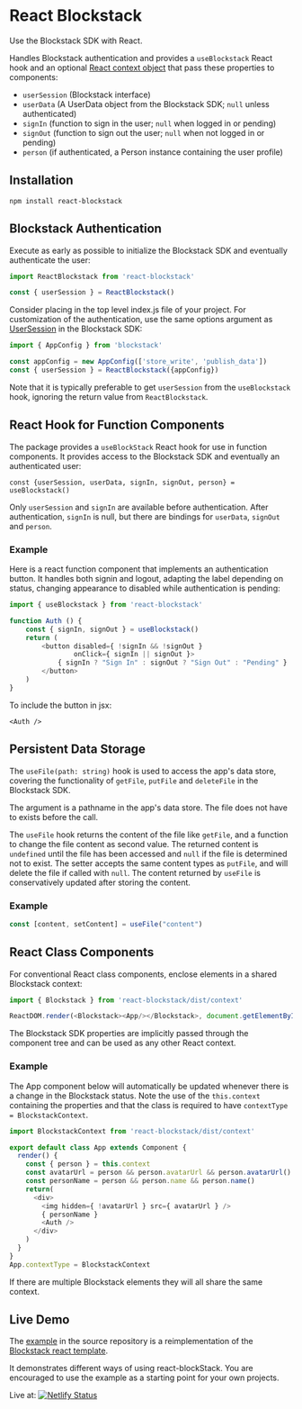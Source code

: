 # React Blockstack

Use the Blockstack SDK with React.

Handles Blockstack authentication and provides a
`useBlockstack` React hook and an optional
[React context object](https://reactjs.org/docs/context.html)
that pass these properties to components:

* `userSession` (Blockstack interface)
* `userData` (A UserData object from the Blockstack SDK; `null` unless authenticated)
* `signIn` (function to sign in the user; `null` when logged in or pending)
* `signOut` (function to sign out the user; `null` when not logged in or pending)
* `person` (if authenticated, a Person instance containing the user profile)

## Installation

    npm install react-blockstack

## Blockstack Authentication

Execute as early as possible to initialize the Blockstack SDK and eventually authenticate the user:

````javascript
import ReactBlockstack from 'react-blockstack'

const { userSession } = ReactBlockstack()
````

Consider placing in the top level index.js file of your project. For customization of the authentication, use the same options argument as [UserSession](https://blockstack.github.io/blockstack.js/classes/usersession.html) in the Blockstack SDK:

````javascript
import { AppConfig } from 'blockstack'

const appConfig = new AppConfig(['store_write', 'publish_data'])
const { userSession } = ReactBlockstack({appConfig})
````

Note that it is typically preferable to get `userSession` from the `useBlockstack` hook,
ignoring the return value from `ReactBlockstack`.

## React Hook for Function Components

The package provides a `useBlockStack` React hook for use in function components. It provides access to the Blockstack SDK and eventually an authenticated user:

    const {userSession, userData, signIn, signOut, person} = useBlockstack()

Only `userSession` and `signIn` are available before authentication.
After authentication, `signIn` is null, but there are bindings for
`userData`, `signOut` and `person`.

### Example

Here is a react function component that implements an authentication button.
It handles both signin and logout, adapting the label depending on status, changing appearance to disabled while authentication is pending:

````javascript
import { useBlockstack } from 'react-blockstack'

function Auth () {
    const { signIn, signOut } = useBlockstack()
    return (
        <button disabled={ !signIn && !signOut }
                onClick={ signIn || signOut }>
            { signIn ? "Sign In" : signOut ? "Sign Out" : "Pending" }
        </button>
    )
}
````

To include the button in jsx:

    <Auth />

## Persistent Data Storage

The `useFile(path: string)` hook is used to access the app's data store, covering
the functionality of `getFile`, `putFile` and `deleteFile` in the Blockstack SDK.

The argument is a pathname in the app's data store. The file does not have to exists before the call.

The `useFile` hook returns the content of the file like `getFile`, and a function to change the file content as second value. The returned content is `undefined` until the file has been accessed and `null` if the file is determined not to exist. The setter accepts the same content types as `putFile`, and will delete the file if called with `null`. The content returned by `useFile` is conservatively updated after storing the content.

### Example

```javascript
const [content, setContent] = useFile("content")
```

## React Class Components

For conventional React class components, enclose elements in a shared Blockstack context:

````javascript
import { Blockstack } from 'react-blockstack/dist/context'

ReactDOM.render(<Blockstack><App/></Blockstack>, document.getElementById('app-root'))
````

The Blockstack SDK properties are implicitly passed through the component tree and can be used as any other React context.

### Example

The App component below will automatically be updated whenever there is a change in the Blockstack status.
Note the use of the `this.context` containing the properties and
that the class is required to have `contextType = BlockstackContext`.

````javascript
import BlockstackContext from 'react-blockstack/dist/context'

export default class App extends Component {
  render() {
    const { person } = this.context
    const avatarUrl = person && person.avatarUrl && person.avatarUrl()
    const personName = person && person.name && person.name()
    return(
      <div>
        <img hidden={ !avatarUrl } src={ avatarUrl } />
        { personName }
        <Auth />
      </div>
    )
  }
}
App.contextType = BlockstackContext
````

If there are multiple Blockstack elements they will all share the same context.

## Live Demo

The [example](https://github.com/njordhov/react-blockstack/tree/master/example)
in the source repository is a reimplementation of the
[Blockstack react template](https://github.com/blockstack/blockstack-app-generator/tree/master/react/templates).

It demonstrates different ways of using react-blockStack.
You are encouraged to use the example as a starting point for your own projects.

Live at:
[![Netlify Status](https://api.netlify.com/api/v1/badges/4c1f3c5b-c184-4659-935a-c66065978127/deploy-status)](https://react-blockstack.netlify.com)
